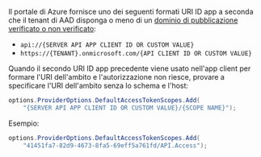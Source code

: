 Il portale di Azure fornisce uno dei seguenti formati URI ID app a seconda che il tenant di AAD disponga o meno di un [dominio di pubblicazione verificato o non verificato](/azure/active-directory/develop/howto-configure-publisher-domain):

* `api://{SERVER API APP CLIENT ID OR CUSTOM VALUE}`
* `https://{TENANT}.onmicrosoft.com/{API CLIENT ID OR CUSTOM VALUE}`

Quando il secondo URI ID app precedente viene usato nell'app client per formare l'URI dell'ambito e l'autorizzazione non riesce, provare a specificare l'URI dell'ambito senza lo schema e l'host:

```csharp
options.ProviderOptions.DefaultAccessTokenScopes.Add(
    "{SERVER API APP CLIENT ID OR CUSTOM VALUE}/{SCOPE NAME}");
```

Esempio:

```csharp
options.ProviderOptions.DefaultAccessTokenScopes.Add(
    "41451fa7-82d9-4673-8fa5-69eff5a761fd/API.Access");
```
